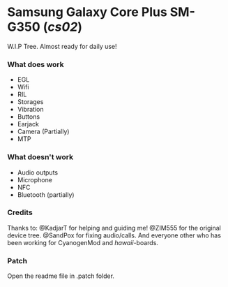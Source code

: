 Samsung Galaxy Core Plus SM-G350 (_cs02_)
======================

W.I.P Tree. Almost ready for daily use!

### What does work
  - EGL
  - Wifi
  - RIL
  - Storages
  - Vibration
  - Buttons
  - Earjack
  - Camera (Partially)
  - MTP

### What doesn't work
  - Audio outputs
  - Microphone
  - NFC
  - Bluetooth (partially)

### Credits
  Thanks to:
  @KadjarT for helping and guiding me!
  @ZIM555 for the original device tree.
  @SandPox for fixing audio/calls.
  And everyone other who has been working for CyanogenMod and _hawaii_-boards.

### Patch
  Open the readme file in .patch folder.
